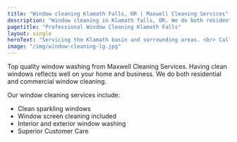 ```yaml
---
title: "Window cleaning Klamath Falls, OR | Maxwell Cleaning Services"
description: "Window cleaning in Klamath falls, OR. We do both residential and commercial window washing. Give us a call to get those windows sparkling clean!"
pagetitle: "Professional Window Cleaning Klamath Falls"
layout: single
heroText: "Servicing the Klamath basin and surrounding areas. <br> Call us today for a free quote!"
image: "/img/window-cleaning-lg.jpg"
---
```


Top quality window washing from Maxwell Cleaning Services. Having clean windows reflects well on your home and business. We do both residential and commercial window cleaning.

Our window cleaning services include:

*   Clean sparkling windows
*   Window screen cleaning included
*   Interior and exterior window washing
*   Superior Customer Care